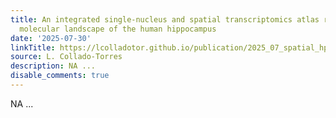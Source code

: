 ```yaml
---
title: An integrated single-nucleus and spatial transcriptomics atlas reveals the
  molecular landscape of the human hippocampus
date: '2025-07-30'
linkTitle: https://lcolladotor.github.io/publication/2025_07_spatial_hpc/
source: L. Collado-Torres
description: NA ...
disable_comments: true
---
```

NA ...